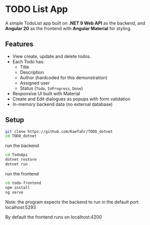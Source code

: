 # TODO List App

A simple TodoList app built on **.NET 9 Web API** as the backend,
and **Angular 20** as the frontend with **Angular Material** for
styling.

## Features

- View create, update and delete todos.
- Each Todo has:
  - Title
  - Description
  - Author (hardcoded for this demonstration)
  - Assigned user
  - Status (`Todo`, `InProgress`, `Done`)
- Responsive UI built with Material
- Create and Edit dialogues as popups with form validation
- In-memory backend data (no external database)

## Setup

```sh
git clone https://github.com/KaeTahr/TODO_dotnet
cd TODO_dotnet
```

run the backend

```sh
cd TodoApi
dotnet restore
dotnet run
```

run the frontend

```sh
cd todo-frontend
npm install 
ng serve
```

Note: the program expects the backend to run in the default port
localhost:5293

By default the frontend runs on
localhost:4200